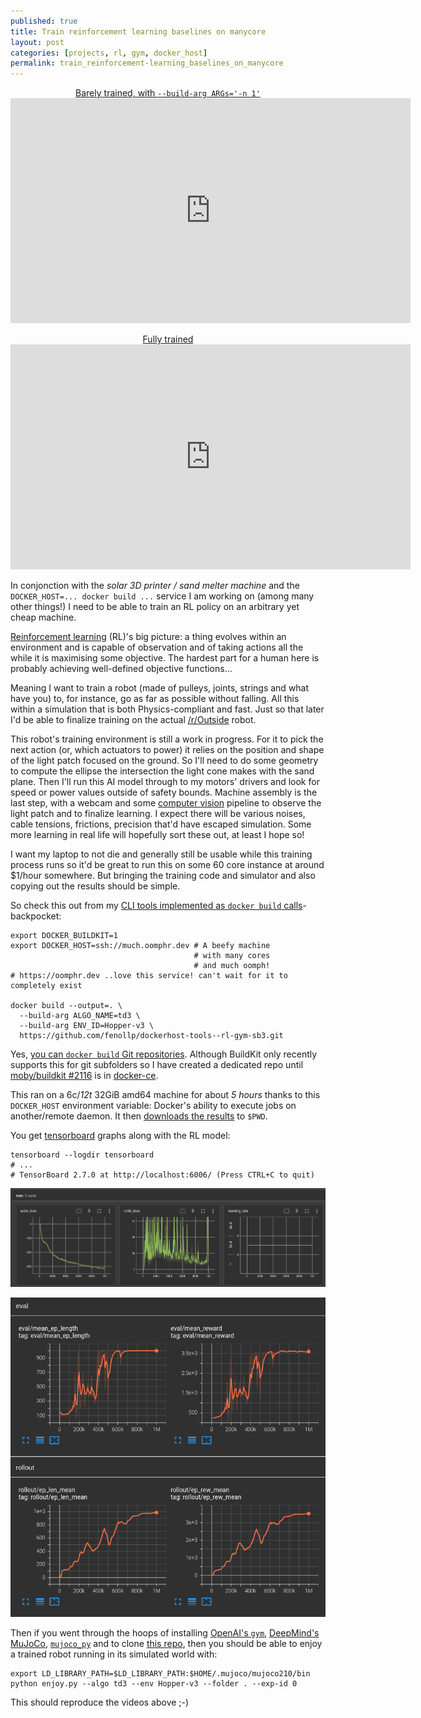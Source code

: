 ```yaml
---
published: true
title: Train reinforcement learning baselines on manycore
layout: post
categories: [projects, rl, gym, docker_host]
permalink: train_reinforcement-learning_baselines_on_manycore
---
```



<p align="center">
  <a href="./assets/sha256/cd403943acef0ed9fc6663b7a830ff0e332df942c2a69f1ae5c7fa9d131240ca.zip">Barely trained, with <code>--build-arg ARGs='-n 1'</code></a><br/>
  <iframe src="https://player.vimeo.com/video/660203975?h=dc289ced4a&autoplay=1&loop=1&byline=0&portrait=0" width="640" height="360" frameborder="0" allow="autoplay; fullscreen; picture-in-picture" allowfullscreen></iframe>
</p>
<p align="center">
  <a href="./assets/sha256/0cbcc1d1870efdb2cd0fa2e83389397944f1356766ed95af642b950d9a3483e3.zip">Fully trained</a><br/>
  <iframe src="https://player.vimeo.com/video/660204783?h=59a09b773f&autoplay=1&loop=1&byline=0&portrait=0" width="640" height="360" frameborder="0" allow="autoplay; fullscreen; picture-in-picture" allowfullscreen></iframe>
</p>

In conjonction with the *solar 3D printer / sand melter machine* and the `DOCKER_HOST=... docker build ...` service I am working on (among many other things!)
I need to be able to train an RL policy on an arbitrary yet cheap machine.

[Reinforcement learning](https://en.wikipedia.org/wiki/Reinforcement_learning) (RL)'s big picture: a thing evolves within an environment and is capable of observation and of taking actions
all the while it is maximising some objective. The hardest part for a human here is probably achieving well-defined objective functions...

Meaning I want to train a robot (made of pulleys, joints, strings and what have you) to, for instance, go as far as possible without falling.
All this within a simulation that is both Physics-compliant and fast. Just so that later I'd be able to finalize training on the actual [/r/Outside](https://www.reddit.com/r/Outside) robot.

This robot's training environment is still a work in progress. For it to pick the next action (or, which actuators to power) it relies on the position and shape of the light patch focused on the ground.
So I'll need to do some geometry to compute the ellipse the intersection the light cone makes with the sand plane.
Then I'll run this AI model through to my motors' drivers and look for speed or power values outside of safety bounds.
Machine assembly is the last step, with a webcam and some [computer vision](https://en.wikipedia.org/wiki/Computer_vision) pipeline to observe the light patch and to finalize learning.
I expect there will be various noises, cable tensions, frictions, precision that'd have escaped simulation. Some more learning in real life will hopefully sort these out, at least I hope so!

I want my laptop to not die and generally still be usable while this training process runs so it'd be great to run this on some 60 core instance at around $1/hour somewhere.
But bringing the training code and simulator and also copying out the results should be simple.

So check this out from my [CLI tools implemented as `docker build` calls](https://github.com/fenollp/dockerhost-tools)-backpocket:

```shell
export DOCKER_BUILDKIT=1
export DOCKER_HOST=ssh://much.oomphr.dev # A beefy machine
                                         # with many cores
                                         # and much oomph!
# https://oomphr.dev ..love this service! can't wait for it to completely exist

docker build --output=. \
  --build-arg ALGO_NAME=td3 \
  --build-arg ENV_ID=Hopper-v3 \
  https://github.com/fenollp/dockerhost-tools--rl-gym-sb3.git
```

Yes, [you can `docker build` Git repositories](https://docs.docker.com/engine/reference/commandline/build/#git-repositories).
Although BuildKit only recently supports this for git subfolders so I have created a dedicated repo until [moby/buildkit #2116](https://github.com/moby/buildkit/pull/2116) is in [docker-ce](https://docs.docker.com/engine/release-notes/).


This ran on a 6c/*12t* 32GiB amd64 machine for about *5 hours* thanks to this `DOCKER_HOST` environment variable: Docker's ability to execute jobs on another/remote daemon.
It then [downloads the results](./assets/sha256/0cbcc1d1870efdb2cd0fa2e83389397944f1356766ed95af642b950d9a3483e3.zip) to `$PWD`.

You get [tensorboard](https://www.tensorflow.org/tensorboard) graphs along with the RL model:
```shell
tensorboard --logdir tensorboard
# ...
# TensorBoard 2.7.0 at http://localhost:6006/ (Press CTRL+C to quit)
```

<p align="center"><img src="./assets/sha256/5992d8019a923170c32e3dfdd73c0379c7c91539b141824e1e92d4e0dc946ca7.png"/></p>
<p align="center"><img src="./assets/sha256/18a092d0ca8294c9444b830f302bbd838846e76c1ef7bdaa51921ad754265f20.png"/></p>

Then if you went through the hoops of installing [OpenAI's `gym`](https://gym.openai.com/), [DeepMind's MuJoCo](https://github.com/deepmind/mujoco/releases/tag/2.1.0), [`mujoco_py`](https://github.com/openai/mujoco-py/tree/f1312cceeeebbba17e78d5d77fbffa091eed9a3a#install-and-use-mujoco-py) and to clone [this repo](https://github.com/DLR-RM/rl-baselines3-zoo), then you should be able to enjoy a trained robot running in its simulated world with:
```shell
export LD_LIBRARY_PATH=$LD_LIBRARY_PATH:$HOME/.mujoco/mujoco210/bin
python enjoy.py --algo td3 --env Hopper-v3 --folder . --exp-id 0
```

This should reproduce the videos above ;-)
